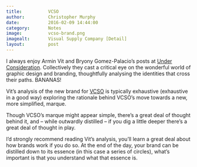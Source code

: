 ```yaml
---
title:			VCSO
author:			Christopher Murphy
date:			2016-02-09 14:44:00
category: 		Notes
image:			vcso-brand.png
imagealt:		Visual Supply Company [Detail]
layout:			post
---
```



I always enjoy Armin Vit and Bryony Gomez-Palacio’s posts at [Under Consideration][01]. Collectively they cast a critical eye on the wonderful world of graphic design and branding, thoughtfully analysing the identities that cross their paths. BANANAS!

Vit’s analysis of the new brand for [VCSO][02] is typically exhaustive (exhaustive in a good way) exploring the rationale behind VCSO’s move towards a new, more simplified, marque.

Though VCSO’s marque might appear simple, there’s a great deal of thought behind it, and – while outwardly distilled – if you dig a little deeper there’s a great deal of thought in play.

I’d strongly recommend reading Vit’s analysis, you’ll learn a great deal about how brands work if you do so. At the end of the day, your brand can be distilled down to its essence (in this case a series of circles), what’s important is that you understand what that essence is.


[01]: http://underconsideration.com "Under Consideration"
[02]: http://www.underconsideration.com/brandnew/archives/new_logo_and_identity_for_vsco_done_in_house.php#.Vr8VFsfHT8t "VCSO Rebrand"